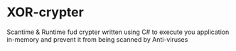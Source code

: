 # XOR-crypter
Scantime &amp; Runtime fud crypter written using C# to execute you application in-memory and prevent it from being scanned by Anti-viruses
